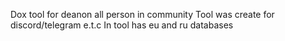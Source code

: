 Dox tool for deanon all person in community
Tool was create for discord/telegram e.t.c
In tool has eu and ru databases
